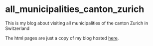 # all_municipalities_canton_zurich
This is my blog about visiting all municipalities of the canton Zurich in Switzerland

The html pages are just a copy of my blog hosted [here](https://allegemeindenkantonzuerich.blogspot.com/).
